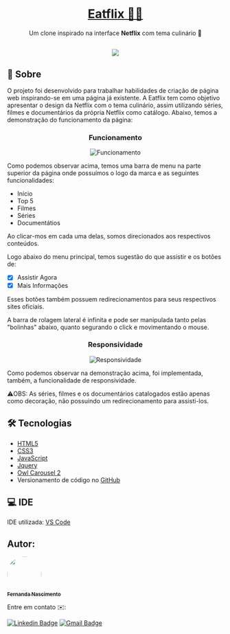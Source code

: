<h1 align="center">
    <a href="https://github.com/Fernanda1701/netflixclone">Eatflix 📱📲</a>
</h1>
<p align="center">Um clone inspirado na interface <b>Netflix</b> com tema culinário 🍝</p>

<h2 align="center">
<img src="https://img.shields.io/static/v1?label=Status:&message=Completo ✅&color=32CD32&style=for-the-badge&logo=ghost"/>
</h2>


## 💎 Sobre

O projeto foi desenvolvido para trabalhar habilidades de criação de página web inspirando-se em uma página já existente. A Eatflix tem como objetivo apresentar o design da Netflix com o tema culinário, assim utilizando séries, filmes e documentários da própria Netflix como catálogo.
Abaixo, temos a demonstração do funcionamento da página:


<h3 align="center">Funcionamento</h3>

<p align="center">
  <img alt="Funcionamento" title="Funcionamento" src="./README/funcionamento.gif" />
</p>

Como podemos observar acima, temos uma barra de menu na parte superior da página onde possuímos o logo da marca e as seguintes funcionalidades:
- Início
- Top 5
- Filmes
- Séries
- Documentátios

Ao clicar-mos em cada uma delas, somos direcionados aos respectivos conteúdos.
<p>Logo abaixo do menu principal, temos sugestão do que assistir e os botões de:</p>

- [x] Assistir Agora
- [x] Mais Informações

Esses botões também possuem redirecionamentos para seus respectivos sites oficiais.
<p>A barra de rolagem lateral é infinita e pode ser manipulada tanto pelas "bolinhas" abaixo, quanto segurando o click e movimentando o mouse.</p>

<h3 align="center">Responsividade</h3>

<p align="center">
  <img alt="Responsividade" title="Responsividade" src="./README/responsividade.gif" />
</p>

Como podemos observar na demonstração acima, foi implementada, também, a funcionalidade de responsividade.
<p>⚠️OBS: As séries, filmes e os documentários catalogados estão apenas como decoração, não possuindo um redirecionamento para assisti-los.</p>

## 🛠 Tecnologias
 
- [HTML5](https://developer.mozilla.org/en-US/docs/Glossary/HTML5)
- [CSS3](https://devdocs.io/css/)
- [JavaScript](https://developer.mozilla.org/pt-BR/docs/Web/JavaScript)
- [Jquery](https://jquery.com/)
- [Owl Carousel 2](https://owlcarousel2.github.io/OwlCarousel2/index.html)
- Versionamento de código no [GitHub](https://github.com/)

## 💻 IDE

IDE utilizada: [VS Code](https://code.visualstudio.com/)

## Autor:

<a href="https://github.com/Fernanda1701">
 <img style="border-radius: 50%;" src="https://avatars.githubusercontent.com/Fernanda1701" width="80px;" alt=""/>
 <br />
 <sub><b>Fernanda Nascimento</b></sub></a> <a href="https://github.com/Fernanda1701"></a>

Entre em contato ✉️:

[![Linkedin Badge](https://img.shields.io/badge/-Fernanda-blue??style=plastic&logo=Linkedin&logoColor=white&link=https://www.linkedin.com/in/fnasci/)](https://www.linkedin.com/in/fnasci/)
[![Gmail Badge](https://img.shields.io/badge/-fnasci.1701@gmail.com-c14438?style=plastic&logo=Gmail&logoColor=white&link=mailto:fnasci.1701@gmail.com)](mailto:fnasci.1701@gmail.com)
